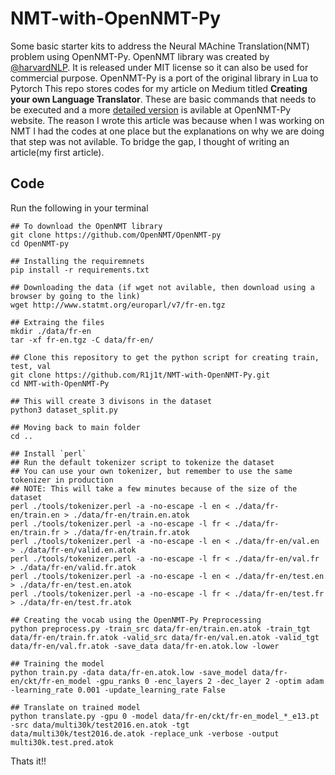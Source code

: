 # NMT-with-OpenNMT-Py


Some basic starter kits to address the Neural MAchine Translation(NMT) problem using OpenNMT-Py. OpenNMT library was created by [@harvardNLP](https://twitter.com/harvardnlp/). It is released under MIT license so it can also be used for commercial purpose. OpenNMT-Py is a port of the original library in Lua to Pytorch This repo stores codes for my article on Medium titled __Creating your own Language Translator__. These are basic commands that needs to be executed and a more [detailed version](http://opennmt.net/OpenNMT-py/extended.html) is avilable at OpenNMT-Py website. The reason I wrote this article was because when I was working on NMT I had the codes at one place but the explanations on why we are doing that step was not avilable. To bridge the gap, I thought of writing an article(my first article).


## Code

Run the following in your terminal
```shell
## To download the OpenNMT library
git clone https://github.com/OpenNMT/OpenNMT-py
cd OpenNMT-py

## Installing the requiremnets
pip install -r requirements.txt

## Downloading the data (if wget not avilable, then download using a browser by going to the link)
wget http://www.statmt.org/europarl/v7/fr-en.tgz

## Extraing the files
mkdir ./data/fr-en
tar -xf fr-en.tgz -C data/fr-en/

## Clone this repository to get the python script for creating train, test, val
git clone https://github.com/R1j1t/NMT-with-OpenNMT-Py.git
cd NMT-with-OpenNMT-Py

## This will create 3 divisons in the dataset
python3 dataset_split.py

## Moving back to main folder
cd ..

## Install `perl`
## Run the default tokenizer script to tokenize the dataset
## You can use your own tokenizer, but remember to use the same tokenizer in production
## NOTE: This will take a few minutes because of the size of the dataset
perl ./tools/tokenizer.perl -a -no-escape -l en < ./data/fr-en/train.en > ./data/fr-en/train.en.atok
perl ./tools/tokenizer.perl -a -no-escape -l fr < ./data/fr-en/train.fr > ./data/fr-en/train.fr.atok
perl ./tools/tokenizer.perl -a -no-escape -l en < ./data/fr-en/val.en > ./data/fr-en/valid.en.atok
perl ./tools/tokenizer.perl -a -no-escape -l fr < ./data/fr-en/val.fr > ./data/fr-en/valid.fr.atok
perl ./tools/tokenizer.perl -a -no-escape -l en < ./data/fr-en/test.en > ./data/fr-en/test.en.atok
perl ./tools/tokenizer.perl -a -no-escape -l fr < ./data/fr-en/test.fr > ./data/fr-en/test.fr.atok

## Creating the vocab using the OpenNMT-Py Preprocessing
python preprocess.py -train_src data/fr-en/train.en.atok -train_tgt data/fr-en/train.fr.atok -valid_src data/fr-en/val.en.atok -valid_tgt data/fr-en/val.fr.atok -save_data data/fr-en.atok.low -lower

## Training the model
python train.py -data data/fr-en.atok.low -save_model data/fr-en/ckt/fr-en_model -gpu_ranks 0 -enc_layers 2 -dec_layer 2 -optim adam -learning_rate 0.001 -update_learning_rate False

## Translate on trained model
python translate.py -gpu 0 -model data/fr-en/ckt/fr-en_model_*_e13.pt -src data/multi30k/test2016.en.atok -tgt data/multi30k/test2016.de.atok -replace_unk -verbose -output multi30k.test.pred.atok
```

Thats it!!
